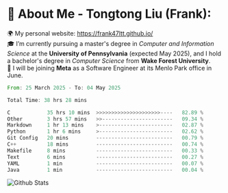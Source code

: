 # 💫 About Me - Tongtong Liu (Frank):
🌍 My personal website: https://frank47ltt.github.io/  
🎓 I’m currently pursuing a master's degree in *Computer and Information Science* at the **University of Pennsylvania** (expected May 2025), and I hold a bachelor's degree in *Computer Science* from **Wake Forest University**.  
💼 I will be joining **Meta** as a Software Engineer at its Menlo Park office in June.  


<!--START_SECTION:waka-->

```rust
From: 25 March 2025 - To: 04 May 2025

Total Time: 38 hrs 28 mins

C            35 hrs 10 mins  >>>>>>>>>>>>>>>>>>>>>----   82.89 %
Other        3 hrs 57 mins   >>-----------------------   09.34 %
Markdown     1 hr 13 mins    >------------------------   02.87 %
Python       1 hr 6 mins     >------------------------   02.62 %
Git Config   20 mins         -------------------------   00.79 %
C++          18 mins         -------------------------   00.74 %
Makefile     8 mins          -------------------------   00.33 %
Text         6 mins          -------------------------   00.27 %
YAML         1 min           -------------------------   00.07 %
Java         1 min           -------------------------   00.04 %
```

<!--END_SECTION:waka-->


![Github Stats](https://github-readme-stats.vercel.app/api?username=frank47ltt&count_private=true&show_icons=true&include_all_commits=true)
